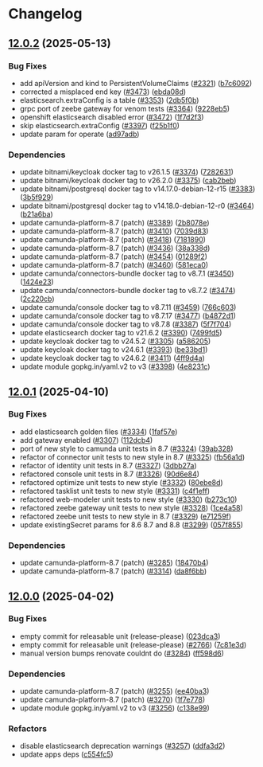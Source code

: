 # Changelog

## [12.0.2](https://github.com/camunda/camunda-platform-helm/compare/camunda-platform-8.7-12.0.1...camunda-platform-8.7-12.0.2) (2025-05-13)

### Bug Fixes

* add apiVersion and kind to PersistentVolumeClaims ([#2321](https://github.com/camunda/camunda-platform-helm/issues/2321)) ([b7c6092](https://github.com/camunda/camunda-platform-helm/commit/b7c6092654001387834c40e15b8adfffa7896b50))
* corrected a misplaced end key ([#3473](https://github.com/camunda/camunda-platform-helm/issues/3473)) ([ebda08d](https://github.com/camunda/camunda-platform-helm/commit/ebda08d1cce57a1c3c9a96e21f5e26aaca94e83e))
* elasticsearch.extraConfig is a table ([#3353](https://github.com/camunda/camunda-platform-helm/issues/3353)) ([2db5f0b](https://github.com/camunda/camunda-platform-helm/commit/2db5f0b802a4cc5068ea0e553fec58933fbf7b38))
* grpc port of zeebe gateway for venom tests ([#3364](https://github.com/camunda/camunda-platform-helm/issues/3364)) ([9228eb5](https://github.com/camunda/camunda-platform-helm/commit/9228eb542eaebb263c8fef88087291a4d82daf93))
* openshift elasticsearch disabled error ([#3472](https://github.com/camunda/camunda-platform-helm/issues/3472)) ([1f7d2f3](https://github.com/camunda/camunda-platform-helm/commit/1f7d2f38b6f149c7ef5d8d1b37c5ba5e6256f998))
* skip elasticsearch.extraConfig ([#3397](https://github.com/camunda/camunda-platform-helm/issues/3397)) ([f25b1f0](https://github.com/camunda/camunda-platform-helm/commit/f25b1f068c1d5168659544739c3e959b4138ffc3))
* update param for operate ([ad97adb](https://github.com/camunda/camunda-platform-helm/commit/ad97adb222f04c80d80a04989bc0901c6a615e7d))


### Dependencies

* update bitnami/keycloak docker tag to v26.1.5 ([#3374](https://github.com/camunda/camunda-platform-helm/issues/3374)) ([7282631](https://github.com/camunda/camunda-platform-helm/commit/7282631e166248f38b00ebd6b05e8c7013ed1ad4))
* update bitnami/keycloak docker tag to v26.2.0 ([#3375](https://github.com/camunda/camunda-platform-helm/issues/3375)) ([cab2beb](https://github.com/camunda/camunda-platform-helm/commit/cab2beb7b2f9287de29c292fd460e30519dc2798))
* update bitnami/postgresql docker tag to v14.17.0-debian-12-r15 ([#3383](https://github.com/camunda/camunda-platform-helm/issues/3383)) ([3b5f929](https://github.com/camunda/camunda-platform-helm/commit/3b5f929e88718a75f288ba1c2450eeb43cf47e8e))
* update bitnami/postgresql docker tag to v14.18.0-debian-12-r0 ([#3464](https://github.com/camunda/camunda-platform-helm/issues/3464)) ([b21a6ba](https://github.com/camunda/camunda-platform-helm/commit/b21a6baab9ed62dfb122d78fa3950f8d63183dba))
* update camunda-platform-8.7 (patch) ([#3389](https://github.com/camunda/camunda-platform-helm/issues/3389)) ([2b8078e](https://github.com/camunda/camunda-platform-helm/commit/2b8078e24a6d7153db9a6c54bc5a06675b3f8592))
* update camunda-platform-8.7 (patch) ([#3410](https://github.com/camunda/camunda-platform-helm/issues/3410)) ([7039d83](https://github.com/camunda/camunda-platform-helm/commit/7039d835cb8cbb747cdda1a2e445d5dbf99a5554))
* update camunda-platform-8.7 (patch) ([#3418](https://github.com/camunda/camunda-platform-helm/issues/3418)) ([7181890](https://github.com/camunda/camunda-platform-helm/commit/71818900c38858ae04ac52302678fe5e039e8776))
* update camunda-platform-8.7 (patch) ([#3436](https://github.com/camunda/camunda-platform-helm/issues/3436)) ([38a338d](https://github.com/camunda/camunda-platform-helm/commit/38a338de8e8aee345d4f5de4912cf45ee03afb3c))
* update camunda-platform-8.7 (patch) ([#3454](https://github.com/camunda/camunda-platform-helm/issues/3454)) ([01289f2](https://github.com/camunda/camunda-platform-helm/commit/01289f2b01ade26ff99757f7690c958fa4f7a84a))
* update camunda-platform-8.7 (patch) ([#3460](https://github.com/camunda/camunda-platform-helm/issues/3460)) ([581eca0](https://github.com/camunda/camunda-platform-helm/commit/581eca0e145418a3da1edb9410ffb098c4d0cd04))
* update camunda/connectors-bundle docker tag to v8.7.1 ([#3450](https://github.com/camunda/camunda-platform-helm/issues/3450)) ([1424e23](https://github.com/camunda/camunda-platform-helm/commit/1424e23ddd252eff7b70ed21aa9f255642dcc2d5))
* update camunda/connectors-bundle docker tag to v8.7.2 ([#3474](https://github.com/camunda/camunda-platform-helm/issues/3474)) ([2c220cb](https://github.com/camunda/camunda-platform-helm/commit/2c220cb213fb611da4f8ee41489d375bf0c747a4))
* update camunda/console docker tag to v8.7.11 ([#3459](https://github.com/camunda/camunda-platform-helm/issues/3459)) ([766c603](https://github.com/camunda/camunda-platform-helm/commit/766c603b7958f5dd494ef99462388e323d633077))
* update camunda/console docker tag to v8.7.17 ([#3477](https://github.com/camunda/camunda-platform-helm/issues/3477)) ([b4872d1](https://github.com/camunda/camunda-platform-helm/commit/b4872d1215a74e05ff87a59384f35ae12354619a))
* update camunda/console docker tag to v8.7.8 ([#3387](https://github.com/camunda/camunda-platform-helm/issues/3387)) ([5f7f704](https://github.com/camunda/camunda-platform-helm/commit/5f7f7049233539abbc258aca01a367d74dd84d96))
* update elasticsearch docker tag to v21.6.2 ([#3390](https://github.com/camunda/camunda-platform-helm/issues/3390)) ([7499fd5](https://github.com/camunda/camunda-platform-helm/commit/7499fd5fc3769b065cde8ae6f7601e757967f248))
* update keycloak docker tag to v24.5.2 ([#3305](https://github.com/camunda/camunda-platform-helm/issues/3305)) ([a586205](https://github.com/camunda/camunda-platform-helm/commit/a5862053bb7c6f49287976321a3cd71f01305de8))
* update keycloak docker tag to v24.6.1 ([#3393](https://github.com/camunda/camunda-platform-helm/issues/3393)) ([be33bd1](https://github.com/camunda/camunda-platform-helm/commit/be33bd10dc772676d385a625ae5a36cd079048f3))
* update keycloak docker tag to v24.6.2 ([#3411](https://github.com/camunda/camunda-platform-helm/issues/3411)) ([4ff9d4a](https://github.com/camunda/camunda-platform-helm/commit/4ff9d4a7bf225c5d35f62b698f90746d5c36dbf5))
* update module gopkg.in/yaml.v2 to v3 ([#3398](https://github.com/camunda/camunda-platform-helm/issues/3398)) ([4e8231c](https://github.com/camunda/camunda-platform-helm/commit/4e8231c4faacae58570136cf64bd58e3449944fe))

## [12.0.1](https://github.com/camunda/camunda-platform-helm/compare/camunda-platform-8.7-12.0.0...camunda-platform-8.7-12.0.1) (2025-04-10)


### Bug Fixes

* add elasticsearch golden files ([#3334](https://github.com/camunda/camunda-platform-helm/issues/3334)) ([1faf57e](https://github.com/camunda/camunda-platform-helm/commit/1faf57e08452710cfaeca42165498c680c407278))
* add gateway enabled ([#3307](https://github.com/camunda/camunda-platform-helm/issues/3307)) ([112dcb4](https://github.com/camunda/camunda-platform-helm/commit/112dcb4512a6060f649bae74fc6898c2e10daeb9))
* port of new style to camunda unit tests in 8.7 ([#3324](https://github.com/camunda/camunda-platform-helm/issues/3324)) ([39ab328](https://github.com/camunda/camunda-platform-helm/commit/39ab328374eb3440fda7d587d06f527d6884932d))
* refactor of connector unit tests to new style in 8.7 ([#3325](https://github.com/camunda/camunda-platform-helm/issues/3325)) ([fb56a1d](https://github.com/camunda/camunda-platform-helm/commit/fb56a1d2639c8787ec1dbfac4b1d4a54a0f10284))
* refactor of identity unit tests in 8.7 ([#3327](https://github.com/camunda/camunda-platform-helm/issues/3327)) ([3dbb27a](https://github.com/camunda/camunda-platform-helm/commit/3dbb27ab49c7ef546d2a58c6e20464e546ffbd7d))
* refactored console unit tests in 8.7 ([#3326](https://github.com/camunda/camunda-platform-helm/issues/3326)) ([90d6e84](https://github.com/camunda/camunda-platform-helm/commit/90d6e845119fb7674348e55696e06b13e0cb8861))
* refactored optimize unit tests to new style ([#3332](https://github.com/camunda/camunda-platform-helm/issues/3332)) ([80ebe8d](https://github.com/camunda/camunda-platform-helm/commit/80ebe8df31d12005ec0da3759402406b274dbb92))
* refactored tasklist unit tests to new style ([#3331](https://github.com/camunda/camunda-platform-helm/issues/3331)) ([c4f1eff](https://github.com/camunda/camunda-platform-helm/commit/c4f1effd5911a442dbb7eb765cdb8ea8db8b1b53))
* refactored web-modeler unit tests to new style ([#3330](https://github.com/camunda/camunda-platform-helm/issues/3330)) ([b273c10](https://github.com/camunda/camunda-platform-helm/commit/b273c1054dade6e7c1fee214f579ebe49b78cde4))
* refactored zeebe gateway unit tests to new style ([#3328](https://github.com/camunda/camunda-platform-helm/issues/3328)) ([1ce4a58](https://github.com/camunda/camunda-platform-helm/commit/1ce4a589c3f64e785d47e079f970dd80635c4b5e))
* refactored zeebe unit tests to new style in 8.7 ([#3329](https://github.com/camunda/camunda-platform-helm/issues/3329)) ([e71259f](https://github.com/camunda/camunda-platform-helm/commit/e71259f5ff3aece620b64a30fcb827cefc4edd67))
* update existingSecret params for 8.6 8.7 and 8.8 ([#3299](https://github.com/camunda/camunda-platform-helm/issues/3299)) ([057f855](https://github.com/camunda/camunda-platform-helm/commit/057f855936311fc1a90fc261aca3179f9172163c))


### Dependencies

* update camunda-platform-8.7 (patch) ([#3285](https://github.com/camunda/camunda-platform-helm/issues/3285)) ([18470b4](https://github.com/camunda/camunda-platform-helm/commit/18470b44bb539b9d4e7f5135a865b6aa63052dc9))
* update camunda-platform-8.7 (patch) ([#3314](https://github.com/camunda/camunda-platform-helm/issues/3314)) ([da8f6bb](https://github.com/camunda/camunda-platform-helm/commit/da8f6bbd93dc9373e776bc9fb8bcfe803f20bdd0))

## [12.0.0](https://github.com/camunda/camunda-platform-helm/compare/camunda-platform-8.7-12.0.0-alpha5...camunda-platform-8.7-12.0.0) (2025-04-02)


### Bug Fixes

* empty commit for releasable unit (release-please) ([023dca3](https://github.com/camunda/camunda-platform-helm/commit/023dca334710faf63a57da8aec970379a446f3a6))
* empty commit for releasable unit (release-please) ([#2766](https://github.com/camunda/camunda-platform-helm/issues/2766)) ([7c81e3d](https://github.com/camunda/camunda-platform-helm/commit/7c81e3db92a47be163a8bb7a4efe26cdfab10551))
* manual version bumps renovate couldnt do ([#3284](https://github.com/camunda/camunda-platform-helm/issues/3284)) ([ff598d6](https://github.com/camunda/camunda-platform-helm/commit/ff598d67bec0c11cc65bc33dbc8bbf3818d23dae))


### Dependencies

* update camunda-platform-8.7 (patch) ([#3255](https://github.com/camunda/camunda-platform-helm/issues/3255)) ([ee40ba3](https://github.com/camunda/camunda-platform-helm/commit/ee40ba39ebcee0d24ca92eeb53952bfcb9bae0b6))
* update camunda-platform-8.7 (patch) ([#3270](https://github.com/camunda/camunda-platform-helm/issues/3270)) ([1f7e778](https://github.com/camunda/camunda-platform-helm/commit/1f7e7788371ccde618cafe1920f478e275eda5b1))
* update module gopkg.in/yaml.v2 to v3 ([#3256](https://github.com/camunda/camunda-platform-helm/issues/3256)) ([c138e99](https://github.com/camunda/camunda-platform-helm/commit/c138e99a7b8f1db43f9af621b57cc26a14d8b3d8))


### Refactors

* disable elasticsearch deprecation warnings ([#3257](https://github.com/camunda/camunda-platform-helm/issues/3257)) ([ddfa3d2](https://github.com/camunda/camunda-platform-helm/commit/ddfa3d23919d0f5d0d12838e280daf60fd40fa5c))
* update apps deps ([c554fc5](https://github.com/camunda/camunda-platform-helm/commit/c554fc5354c4807172f55a39d0d74a51bd9031b4))
